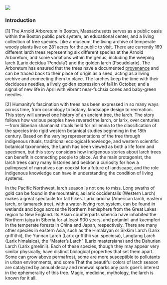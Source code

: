 <a href="https://www.juncture-digital.org"><img src="https://juncture-digital.github.io/juncture/static/images/ve-button.png"></a>

<param ve-config 
       title="What We Know Now: Tracing the Tamarack Tree"
       source-image="https://ladaray.files.wordpress.com/2013/11/bigstock-shaman-tree-2348390.jpg"
       banner="https://ladaray.files.wordpress.com/2013/11/bigstock-shaman-tree-2348390.jpg"
       author="Hannah Hardenbergh"
       layout="vertical">

### Introduction
[1] The Arnold Arboretum in Boston, Massachusetts serves as a public oasis within the Boston public park system, an educational center, and a living collection of tree species. Like a museum, the living archive of temperate woody plants live on 281 acres for the public to visit. There are currently 169 different larch trees representing six different species at the Arnold Arboretum, and some variations within the genus, including the weeping larch (Larix decidua ‘Pendula’) and the golden larch (Pseudolarix). The Arboretum has ensured that the trees have a documented [provenance](https://arboretum.harvard.edu/explorer/) and can be traced back to their place of origin as a seed, acting as a living archive and connecting them to place. The larches keep the time with their deciduous needles, a lively golden expression of fall in October, and a signal of new life in April with vibrant near-fuchsia cones and baby-green needles.
<param ve-compare curtain
       label="Spring Needles on the Golden Larch, *Pseudolarix amabilis*"
       url="https://upload.wikimedia.org/wikipedia/commons/e/ed/Pseudolarix_amabilis_02.jpg"
       >
<param ve-compare 
       label="Provenance at the Arnold Arboretum. Image Source: Arnold Arboretum"
       url="pseudolarix AA screenshot.png"
       >

[2] Humanity’s fascination with trees has been expressed in so many ways across time, from cosmology to botany, landscape design to recreation. This story will unravel one history of an ancient tree, the larch. The story follows how various peoples have revered the larch, or larix, over centuries—from Siberian shamanist rituals held for millennia to the classification of the species into rigid western botanical studies beginning in the 18th century. Based on the varying representations of the tree through indigenous rituals, traditional ecological knowledge, and western scientific botanical taxonomies, the Larch has been viewed as both a life form and specimen, but this story considers how indigenous stories about larch trees can benefit in connecting people to place. As the main protagonist, the larch trees carry many histories and beckon a curiosity for how a palimpsest of narratives can coexist for a future of landscape, and the role indigenous knowledge can have in understanding the condition of living systems. 
<param ve-image
       label="Larch trees in fall at Mar Bleue Bog, Southern Ontario"
       description="Photograph"
       license="public domain"
       url="https://upload.wikimedia.org/wikipedia/commons/7/79/Autumn%27s_promise_%2848973911991%29.png">

In the Pacific Northwest, larch season is not one to miss. Long swaths of gold can be found in the mountains, as larix occidentalis (Western Larch) makes a great spectacle for fall hikes. Larix laricina (American larch, eastern larch, or tamarack tree), with a water-loving root system, can be found in wetlands and bogs across the Northern hemisphere from the Great Lakes region to New England. Its Asian counterparts siberica have inhabited the Northern taiga in Siberia for at least 900 years, and potaninii and kaempferi in the temperate forests in China and Japan, respectively. There are many other species in eastern Asia, such as the Himalayan or Sikkim Larch (Larix griffithii), the Yunnan Larch (Larix griffithii var. speciosa), Langtang Larch (Larix himalaica), the “Master’s Larch” (Larix mastersiana) and the Dahurian Larch (Larix gmelinii). Each of these species, though they may appear very similar physically, have distinct biological properties that set them apart. Some can grow above permafrost, some are more susceptible to pollutants in urban environments, and some That the beautiful colors of larch season are catalyzed by annual decay and renewal sparks any park goer’s interest in the ephemerality of this tree. Magic, medicine, mythology, the larch is known for it all. 
<param ve-image 
       label="Snow dusts the mountains as the Western Larch glow with vibrant hues of orange. Photo: David Restivo, National Park Service"
       url="https://upload.wikimedia.org/wikipedia/commons/a/ab/Typical_Fall_Day_%285114857905%29.jpg">
       
<param ve-plant-specimen 
       jpid="10.5555/al.ap.specimen.p00662193">
